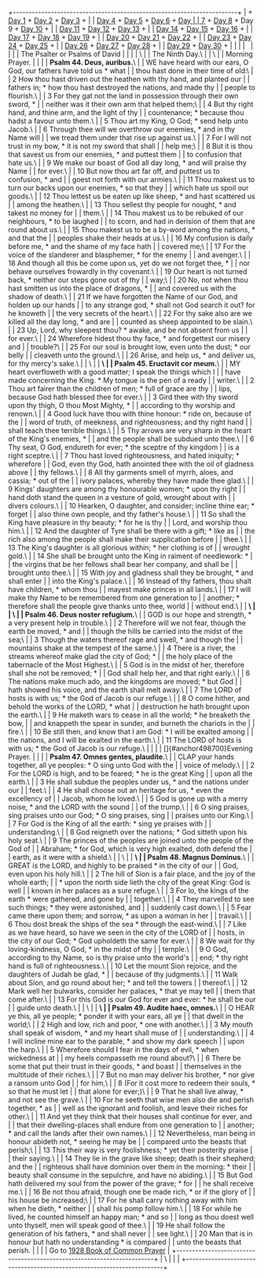 +-----------------------------------------------------------------------+
| \+ [Day 1](Day1.html) + [Day 2](Day2.html) + [Day 3](Day3.html) +     |
| [Day 4](Day4.html) + [Day 5](Day5.html) + [Day 6](Day6.html) + [Day   |
| 7](Day7.html) + [Day 8](Day8.html) + Day 9 + [Day 10](Day10.html) +   |
| [Day 11](Day11.html) + [Day 12](Day12.html) + [Day 13](Day13.html) +  |
| [Day 14](Day14.html) + [Day 15](Day15.html) + [Day 16](Day16.html) +  |
| [Day 17](Day17.html) + [Day 18](Day18.html) + [Day 19](Day19.html) +  |
| [Day 20](Day20.html) + [Day 21](Day21.html) + [Day 22](Day22.html) +  |
| [Day 23](Day23.html) + [Day 24](Day24.html) + [Day 25](Day25.html) +  |
| [Day 26](Day26.html) + [Day 27](Day27.html) + [Day 28](Day28.html) +  |
| [Day 29](Day29.html) + [Day 30](Day30.html) +                         |
|                                                                       |
|                                                                       |
|                                                                       |
| The Psalter or Psalms of David                                        |
|                                                                       |
| \                                                                     |
| The Ninth Day.\                                                       |
| \                                                                     |
| Morning Prayer.                                                       |
|                                                                       |
| **Psalm 44. Deus, auribus.**\                                         |
| WE have heard with our ears, O God, our fathers have told us \* what  |
| thou hast done in their time of old:\                                 |
| 2 How thou hast driven out the heathen with thy hand, and planted our |
| fathers in; \* how thou hast destroyed the nations, and made thy      |
| people to flourish.\                                                  |
| 3 For they gat not the land in possession through their own sword, \* |
| neither was it their own arm that helped them;\                       |
| 4 But thy right hand, and thine arm, and the light of thy             |
| countenance; \* because thou hadst a favour unto them.\               |
| 5 Thou art my King, O God; \* send help unto Jacob.\                  |
| 6 Through thee will we overthrow our enemies, \* and in thy Name will |
| we tread them under that rise up against us.\                         |
| 7 For I will not trust in my bow, \* it is not my sword that shall    |
| help me;\                                                             |
| 8 But it is thou that savest us from our enemies, \* and puttest them |
| to confusion that hate us.\                                           |
| 9 We make our boast of God all day long, \* and will praise thy Name  |
| for ever.\                                                            |
| 10 But now thou art far off, and puttest us to confusion, \* and      |
| goest not forth with our armies.\                                     |
| 11 Thou makest us to turn our backs upon our enemies, \* so that they |
| which hate us spoil our goods.\                                       |
| 12 Thou lettest us be eaten up like sheep, \* and hast scattered us   |
| among the heathen.\                                                   |
| 13 Thou sellest thy people for nought, \* and takest no money for     |
| them.\                                                                |
| 14 Thou makest us to be rebuked of our neighbours, \* to be laughed   |
| to scorn, and had in derision of them that are round about us.\       |
| 15 Thou makest us to be a by-word among the nations, \* and that the  |
| peoples shake their heads at us.\                                     |
| 16 My confusion is daily before me, \* and the shame of my face hath  |
| covered me;\                                                          |
| 17 For the voice of the slanderer and blasphemer, \* for the enemy    |
| and avenger.\                                                         |
| 18 And though all this be come upon us, yet do we not forget thee, \* |
| nor behave ourselves frowardly in thy covenant.\                      |
| 19 Our heart is not turned back, \* neither our steps gone out of thy |
| way;\                                                                 |
| 20 No, not when thou hast smitten us into the place of dragons, \*    |
| and covered us with the shadow of death.\                             |
| 21 If we have forgotten the Name of our God, and holden up our hands  |
| to any strange god, \* shall not God search it out? for he knoweth    |
| the very secrets of the heart.\                                       |
| 22 For thy sake also are we killed all the day long, \* and are       |
| counted as sheep appointed to be slain.\                              |
| 23 Up, Lord, why sleepest thou? \* awake, and be not absent from us   |
| for ever.\                                                            |
| 24 Wherefore hidest thou thy face, \* and forgettest our misery and   |
| trouble?\                                                             |
| 25 For our soul is brought low, even unto the dust; \* our belly      |
| cleaveth unto the ground.\                                            |
| 26 Arise, and help us, \* and deliver us, for thy mercy\'s sake.\     |
| \                                                                     |
| **\                                                                   |
| Psalm 45. Eructavit cor meum.**\                                      |
| MY heart overfloweth with a good matter; I speak the things which I   |
| have made concerning the King. \* My tongue is the pen of a ready     |
| writer.\                                                              |
| 2 Thou art fairer than the children of men; \* full of grace are thy  |
| lips, because God hath blessed thee for ever.\                        |
| 3 Gird thee with thy sword upon thy thigh, O thou Most Mighty, \*     |
| according to thy worship and renown.\                                 |
| 4 Good luck have thou with thine honour: \* ride on, because of the   |
| word of truth, of meekness, and righteousness; and thy right hand     |
| shall teach thee terrible things.\                                    |
| 5 Thy arrows are very sharp in the heart of the King\'s enemies, \*   |
| and the people shall be subdued unto thee.\                           |
| 6 Thy seat, O God, endureth for ever; \* the sceptre of thy kingdom   |
| is a right sceptre.\                                                  |
| 7 Thou hast loved righteousness, and hated iniquity; \* wherefore     |
| God, even thy God, hath anointed thee with the oil of gladness above  |
| thy fellows.\                                                         |
| 8 All thy garments smell of myrrh, aloes, and cassia; \* out of the   |
| ivory palaces, whereby they have made thee glad.\                     |
| 9 Kings\' daughters are among thy honourable women; \* upon thy right |
| hand doth stand the queen in a vesture of gold, wrought about with    |
| divers colours.\                                                      |
| 10 Hearken, O daughter, and consider; incline thine ear; \* forget    |
| also thine own people, and thy father\'s house.\                      |
| 11 So shall the King have pleasure in thy beauty; \* for he is thy    |
| Lord, and worship thou him.\                                          |
| 12 And the daughter of Tyre shall be there with a gift; \* like as    |
| the rich also among the people shall make their supplication before   |
| thee.\                                                                |
| 13 The King\'s daughter is all glorious within; \* her clothing is of |
| wrought gold.\                                                        |
| 14 She shall be brought unto the King in raiment of needlework: \*    |
| the virgins that be her fellows shall bear her company, and shall be  |
| brought unto thee.\                                                   |
| 15 With joy and gladness shall they be brought, \* and shall enter    |
| into the King\'s palace.\                                             |
| 16 Instead of thy fathers, thou shalt have children, \* whom thou     |
| mayest make princes in all lands.\                                    |
| 17 I will make thy Name to be remembered from one generation to       |
| another; \* therefore shall the people give thanks unto thee, world   |
| without end.\                                                         |
| **\                                                                   |
| \                                                                     |
| Psalm 46. Deus noster refugium.**\                                    |
| GOD is our hope and strength, \* a very present help in trouble.\     |
| 2 Therefore will we not fear, though the earth be moved, \* and       |
| though the hills be carried into the midst of the sea;\               |
| 3 Though the waters thereof rage and swell, \* and though the         |
| mountains shake at the tempest of the same.\                          |
| 4 There is a river, the streams whereof make glad the city of God; \* |
| the holy place of the tabernacle of the Most Highest.\                |
| 5 God is in the midst of her, therefore shall she not be removed; \*  |
| God shall help her, and that right early.\                            |
| 6 The nations make much ado, and the kingdoms are moved; \* but God   |
| hath showed his voice, and the earth shall melt away.\                |
| 7 The LORD of hosts is with us; \* the God of Jacob is our refuge.\   |
| 8 O come hither, and behold the works of the LORD, \* what            |
| destruction he hath brought upon the earth.\                          |
| 9 He maketh wars to cease in all the world; \* he breaketh the bow,   |
| and knappeth the spear in sunder, and burneth the chariots in the     |
| fire.\                                                                |
| 10 Be still then, and know that I am God: \* I will be exalted among  |
| the nations, and I will be exalted in the earth.\                     |
| 11 The LORD of hosts is with us; \* the God of Jacob is our refuge.\  |
|                                                                       |
| []{#anchor498700}Evening Prayer.                                      |
|                                                                       |
| **Psalm 47. Omnes gentes, plaudite.**\                                |
| CLAP your hands together, all ye peoples: \* O sing unto God with the |
| voice of melody.\                                                     |
| 2 For the LORD is high, and to be feared; \* he is the great King     |
| upon all the earth.\                                                  |
| 3 He shall subdue the peoples under us, \* and the nations under our  |
| feet.\                                                                |
| 4 He shall choose out an heritage for us, \* even the excellency of   |
| Jacob, whom he loved.\                                                |
| 5 God is gone up with a merry noise, \* and the LORD with the sound   |
| of the trump.\                                                        |
| 6 O sing praises, sing praises unto our God; \* O sing praises, sing  |
| praises unto our King.\                                               |
| 7 For God is the King of all the earth: \* sing ye praises with       |
| understanding.\                                                       |
| 8 God reigneth over the nations; \* God sitteth upon his holy seat.\  |
| 9 The princes of the peoples are joined unto the people of the God of |
| Abraham; \* for God, which is very high exalted, doth defend the      |
| earth, as it were with a shield.\                                     |
| \                                                                     |
| **\                                                                   |
| Psalm 48. Magnus Dominus.**\                                          |
| GREAT is the LORD, and highly to be praised \* in the city of our     |
| God, even upon his holy hill.\                                        |
| 2 The hill of Sion is a fair place, and the joy of the whole earth;   |
| \* upon the north side lieth the city of the great King: God is well  |
| known in her palaces as a sure refuge.\                               |
| 3 For lo, the kings of the earth \* were gathered, and gone by        |
| together.\                                                            |
| 4 They marvelled to see such things; \* they were astonished, and     |
| suddenly cast down.\                                                  |
| 5 Fear came there upon them; and sorrow, \* as upon a woman in her    |
| travail.\                                                             |
| 6 Thou dost break the ships of the sea \* through the east-wind.\     |
| 7 Like as we have heard, so have we seen in the city of the LORD of   |
| hosts, in the city of our God; \* God upholdeth the same for ever.\   |
| 8 We wait for thy loving-kindness, O God, \* in the midst of thy      |
| temple.\                                                              |
| 9 O God, according to thy Name, so is thy praise unto the world\'s    |
| end; \* thy right hand is full of righteousness.\                     |
| 10 Let the mount Sion rejoice, and the daughters of Judah be glad, \* |
| because of thy judgments.\                                            |
| 11 Walk about Sion, and go round about her; \* and tell the towers    |
| thereof.\                                                             |
| 12 Mark well her bulwarks, consider her palaces, \* that ye may tell  |
| them that come after.\                                                |
| 13 For this God is our God for ever and ever: \* he shall be our      |
| guide unto death.\                                                    |
| \                                                                     |
| **\                                                                   |
| Psalm 49. Audite haec, omnes.**\                                      |
| O HEAR ye this, all ye people; \* ponder it with your ears, all ye    |
| that dwell in the world;\                                             |
| 2 High and low, rich and poor, \* one with another.\                  |
| 3 My mouth shall speak of wisdom, \* and my heart shall muse of       |
| understanding.\                                                       |
| 4 I will incline mine ear to the parable, \* and show my dark speech  |
| upon the harp.\                                                       |
| 5 Wherefore should I fear in the days of evil, \* when wickedness at  |
| my heels compasseth me round about?\                                  |
| 6 There be some that put their trust in their goods, \* and boast     |
| themselves in the multitude of their riches.\                         |
| 7 But no man may deliver his brother, \* nor give a ransom unto God   |
| for him,\                                                             |
| 8 (For it cost more to redeem their souls, \* so that he must let     |
| that alone for ever;)\                                                |
| 9 That he shall live alway, \* and not see the grave.\                |
| 10 For he seeth that wise men also die and perish together, \* as     |
| well as the ignorant and foolish, and leave their riches for other.\  |
| 11 And yet they think that their houses shall continue for ever, and  |
| that their dwelling-places shall endure from one generation to        |
| another; \* and call the lands after their own names.\                |
| 12 Nevertheless, man being in honour abideth not, \* seeing he may be |
| compared unto the beasts that perish;\                                |
| 13 This their way is very foolishness; \* yet their posterity praise  |
| their saying.\                                                        |
| 14 They lie in the grave like sheep; death is their shepherd; and the |
| righteous shall have dominion over them in the morning: \* their      |
| beauty shall consume in the sepulchre, and have no abiding.\          |
| 15 But God hath delivered my soul from the power of the grave; \* for |
| he shall receive me.\                                                 |
| 16 Be not thou afraid, though one be made rich, \* or if the glory of |
| his house be increased;\                                              |
| 17 For he shall carry nothing away with him when he dieth, \* neither |
| shall his pomp follow him.\                                           |
| 18 For while he lived, he counted himself an happy man; \* and so     |
| long as thou doest well unto thyself, men will speak good of thee.\   |
| 19 He shall follow the generation of his fathers, \* and shall never  |
| see light.\                                                           |
| 20 Man that is in honour but hath no understanding \* is compared     |
| unto the beasts that perish.                                          |
|                                                                       |
| Go to [1928 Book of Common Prayer](../index.html)                     |
+-----------------------------------------------------------------------+
| \                                                                     |
| [](http://www.episcopalnet.org/DBS/DOR.html)                          |
+-----------------------------------------------------------------------+
